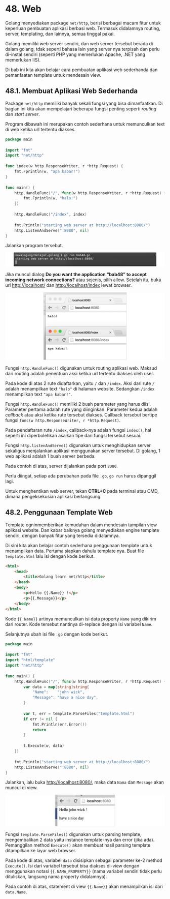# 48. Web

Golang menyediakan package `net/http`, berisi berbagai macam fitur untuk keperluan pembuatan aplikasi berbasi web. Termasuk didalamnya routing, server, templating, dan lainnya, semua tinggal pakai.

Golang memiliki web server sendiri, dan web server tersebut berada di dalam golang, tdak seperti bahasa lain yang server nya terpisah dan perlu di-instal sendiri (seperti PHP yang memerlukan Apache, .NET yang memerlukan IIS).

Di bab ini kita akan belajar cara pembuatan aplikasi web sederhanda dan pemanfaatan template untuk mendesain view.

## 48.1. Membuat Aplikasi Web Sederhanda

Package `net/http` memiliki banyak sekali fungsi yang bisa dimanfaatkan. Di bagian ini kita akan mempelajari beberapa fungsi penting seperti *routing* dan *start server*.

Program dibawah ini merupakan contoh sederhana untuk memunculkan text di web ketika url tertentu diakses.

```go
package main

import "fmt"
import "net/http"

func index(w http.ResponseWriter, r *http.Request) {
    fmt.Fprintln(w, "apa kabar!")
}

func main() {
    http.HandleFunc("/", func(w http.ResponseWriter, r *http.Request) {
        fmt.Fprintln(w, "halo!")
    })

    http.HandleFunc("/index", index)

    fmt.Println("starting web server at http://localhost:8080/")
    http.ListenAndServe(":8080", nil)
}
```

Jalankan program tersebut.

![Eksekusi program](images/48_0_start_server.png)

Jika muncul dialog **Do you want the application “bab48” to accept incoming network connections?** atau sejenis, pilih allow. Setelah itu, buka url [http://localhost/](http://localhost/) dan [http://localhost/index](http://localhost/index/) lewat browser.

![Contoh penerapan net/http](images/48_1_web.png)

Fungsi `http.HandleFunc()` digunakan untuk routing aplikasi web. Maksud dari routing adalah penentuan aksi ketika url tertentu diakses oleh user.

Pada kode di atas 2 rute didaftarkan, yaitu `/` dan `/index`. Aksi dari rute `/` adalah menampilkan text `"halo"` di halaman website. Sedangkan `/index` menampilkan text `"apa kabar!"`.

Fungsi `http.HandleFunc()` memiliki 2 buah parameter yang harus diisi. Parameter pertama adalah rute yang diinginkan. Parameter kedua adalah *callback* atau aksi ketika rute tersebut diakses. Callback tersebut bertipe fungsi `func(w http.ResponseWriter, r *http.Request)`.

Pada pendaftaran rute `/index`, callback-nya adalah fungsi `index()`, hal seperti ini diperbolehkan asalkan tipe dari fungsi tersebut sesuai.

Fungsi `http.listenAndServe()` digunakan untuk menghidupkan server sekaligus menjalankan aplikasi menggunakan server tersebut. Di golang, 1 web aplikasi adalah 1 buah server berbeda.

Pada contoh di atas, server dijalankan pada port `8080`.

Perlu diingat, setiap ada perubahan pada file `.go`, `go run` harus dipanggil lagi.

Untuk menghentikan web server, tekan **CTRL+C** pada terminal atau CMD, dimana pengeksekusian aplikasi berlangsung.

## 48.2. Penggunaan Template Web

Template egninmemberikan kemudahan dalam mendesain tampilan view aplikasi website. Dan kabar baiknya golang menyediakan engine template sendiri, dengan banyak fitur yang tersedia didalamnya.

Di sini kita akan belajar contoh sederhana penggunaan template untuk menampilkan data. Pertama siapkan dahulu template nya. Buat file `template.html` lalu isi dengan kode berikut.

```html
<html>
    <head>
        <title>Golang learn net/http</title>
    </head>
    <body>
        <p>Hello {{.Name}} !</p>
        <p>{{.Message}}</p>
    </body>
</html>
```

Kode `{{.Name}}` artinya memunculkan isi data property `Name` yang dikirim dari router. Kode tersebut nantinya di-replace dengan isi variabel `Name`.

Selanjutnya ubah isi file `.go` dengan kode berikut.

```go
package main

import "fmt"
import "html/template"
import "net/http"

func main() {
    http.HandleFunc("/", func(w http.ResponseWriter, r *http.Request) {
        var data = map[string]string{
            "Name":    "john wick",
            "Message": "have a nice day",
        }

        var t, err = template.ParseFiles("template.html")
        if err != nil {
            fmt.Println(err.Error())
            return
        }

        t.Execute(w, data)
    })

    fmt.Println("starting web server at http://localhost:8080/")
    http.ListenAndServe(":8080", nil)
}
```

Jalankan, lalu buka [http://localhost:8080/](http://localhost:8080/), maka data `Nama` dan `Message` akan muncul di view.

![Penggunaan template](images/48_2_template.png)

Fungsi `template.ParseFiles()` digunakan untuk parsing template, mengembalikan 2 data yaitu instance template-nya dan error (jika ada). Pemanggilan method `Execute()` akan membuat hasil parsing template ditampilkan ke layar web browser.

Pada kode di atas, variabel `data` disisipkan sebagai parameter ke-2 method `Execute()`. Isi dari variabel tersebut bisa diakses di-view dengan menggunakan notasi `{{.NAMA_PROPERTY}}` (nama variabel sendiri tidak perlu dituliskan, langsung nama property didalamnya).

Pada contoh di atas, statement di view `{{.Name}}` akan menampilkan isi dari `data.Name`.
